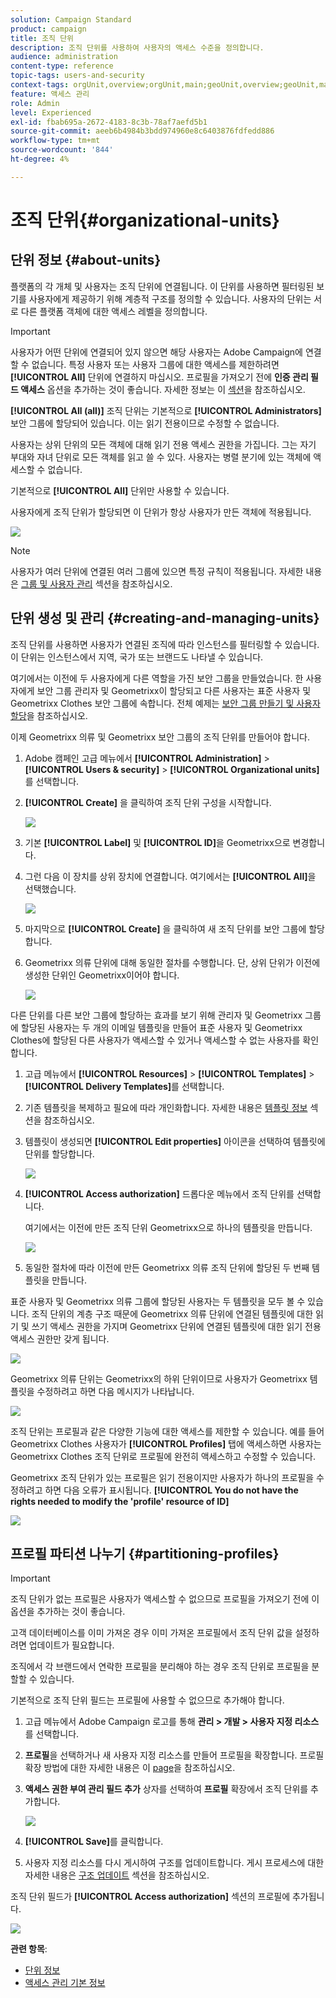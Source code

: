 ```yaml
---
solution: Campaign Standard
product: campaign
title: 조직 단위
description: 조직 단위를 사용하여 사용자의 액세스 수준을 정의합니다.
audience: administration
content-type: reference
topic-tags: users-and-security
context-tags: orgUnit,overview;orgUnit,main;geoUnit,overview;geoUnit,main
feature: 액세스 관리
role: Admin
level: Experienced
exl-id: fbab695a-2672-4183-8c3b-78af7aefd5b1
source-git-commit: aeeb6b4984b3bdd974960e8c6403876fdfedd886
workflow-type: tm+mt
source-wordcount: '844'
ht-degree: 4%

---
```


# 조직 단위{#organizational-units}

## 단위 정보 {#about-units}

플랫폼의 각 개체 및 사용자는 조직 단위에 연결됩니다. 이 단위를 사용하면 필터링된 보기를 사용자에게 제공하기 위해 계층적 구조를 정의할 수 있습니다. 사용자의 단위는 서로 다른 플랫폼 객체에 대한 액세스 레벨을 정의합니다.

>[!IMPORTANT]
>
>사용자가 어떤 단위에 연결되어 있지 않으면 해당 사용자는 Adobe Campaign에 연결할 수 없습니다. 특정 사용자 또는 사용자 그룹에 대한 액세스를 제한하려면 **[!UICONTROL All]** 단위에 연결하지 마십시오. 프로필을 가져오기 전에 **인증 관리 필드 액세스** 옵션을 추가하는 것이 좋습니다. 자세한 정보는 이 [섹션](../../administration/using/organizational-units.md#partitioning-profiles)을 참조하십시오.
>
>**[!UICONTROL All (all)]** 조직 단위는 기본적으로 **[!UICONTROL Administrators]** 보안 그룹에 할당되어 있습니다. 이는 읽기 전용이므로 수정할 수 없습니다.

사용자는 상위 단위의 모든 객체에 대해 읽기 전용 액세스 권한을 가집니다. 그는 자기 부대와 자녀 단위로 모든 객체를 읽고 쓸 수 있다. 사용자는 병렬 분기에 있는 객체에 액세스할 수 없습니다.

기본적으로 **[!UICONTROL All]** 단위만 사용할 수 있습니다.

사용자에게 조직 단위가 할당되면 이 단위가 항상 사용자가 만든 객체에 적용됩니다.

![](assets/user_management_2.png)

>[!NOTE]
>
>사용자가 여러 단위에 연결된 여러 그룹에 있으면 특정 규칙이 적용됩니다. 자세한 내용은 [그룹 및 사용자 관리](../../administration/using/managing-groups-and-users.md) 섹션을 참조하십시오.

## 단위 생성 및 관리 {#creating-and-managing-units}

조직 단위를 사용하면 사용자가 연결된 조직에 따라 인스턴스를 필터링할 수 있습니다. 이 단위는 인스턴스에서 지역, 국가 또는 브랜드도 나타낼 수 있습니다.

여기에서는 이전에 두 사용자에게 다른 역할을 가진 보안 그룹을 만들었습니다. 한 사용자에게 보안 그룹 관리자 및 Geometrixx이 할당되고 다른 사용자는 표준 사용자 및 Geometrixx Clothes 보안 그룹에 속합니다. 전체 예제는 [보안 그룹 만들기 및 사용자 할당](../../administration/using/managing-groups-and-users.md#creating-a-security-group-and-assigning-users)을 참조하십시오.

이제 Geometrixx 의류 및 Geometrixx 보안 그룹의 조직 단위를 만들어야 합니다.

1. Adobe 캠페인 고급 메뉴에서 **[!UICONTROL Administration]** > **[!UICONTROL Users & security]** > **[!UICONTROL Organizational units]**&#x200B;를 선택합니다.
1. **[!UICONTROL Create]** 을 클릭하여 조직 단위 구성을 시작합니다.

   ![](assets/manage_units_1.png)

1. 기본 **[!UICONTROL Label]** 및 **[!UICONTROL ID]**&#x200B;을 Geometrixx으로 변경합니다.
1. 그런 다음 이 장치를 상위 장치에 연결합니다. 여기에서는 **[!UICONTROL All]**&#x200B;을 선택했습니다.

   ![](assets/manage_units_2.png)

1. 마지막으로 **[!UICONTROL Create]** 을 클릭하여 새 조직 단위를 보안 그룹에 할당합니다.
1. Geometrixx 의류 단위에 대해 동일한 절차를 수행합니다. 단, 상위 단위가 이전에 생성한 단위인 Geometrixx이어야 합니다.

   ![](assets/manage_units_3.png)

다른 단위를 다른 보안 그룹에 할당하는 효과를 보기 위해 관리자 및 Geometrixx 그룹에 할당된 사용자는 두 개의 이메일 템플릿을 만들어 표준 사용자 및 Geometrixx Clothes에 할당된 다른 사용자가 액세스할 수 있거나 액세스할 수 없는 사용자를 확인합니다.

1. 고급 메뉴에서 **[!UICONTROL Resources]** > **[!UICONTROL Templates]** > **[!UICONTROL Delivery Templates]**&#x200B;를 선택합니다.
1. 기존 템플릿을 복제하고 필요에 따라 개인화합니다. 자세한 내용은 [템플릿 정보](../../start/using/marketing-activity-templates.md) 섹션을 참조하십시오.
1. 템플릿이 생성되면 **[!UICONTROL Edit properties]** 아이콘을 선택하여 템플릿에 단위를 할당합니다.

   ![](assets/manage_units_6.png)

1. **[!UICONTROL Access authorization]** 드롭다운 메뉴에서 조직 단위를 선택합니다.

   여기에서는 이전에 만든 조직 단위 Geometrixx으로 하나의 템플릿을 만듭니다.

   ![](assets/manage_units_5.png)

1. 동일한 절차에 따라 이전에 만든 Geometrixx 의류 조직 단위에 할당된 두 번째 템플릿을 만듭니다.

표준 사용자 및 Geometrixx 의류 그룹에 할당된 사용자는 두 템플릿을 모두 볼 수 있습니다. 조직 단위의 계층 구조 때문에 Geometrixx 의류 단위에 연결된 템플릿에 대한 읽기 및 쓰기 액세스 권한을 가지며 Geometrixx 단위에 연결된 템플릿에 대한 읽기 전용 액세스 권한만 갖게 됩니다.

![](assets/manage_units_7.png)

Geometrixx 의류 단위는 Geometrixx의 하위 단위이므로 사용자가 Geometrixx 템플릿을 수정하려고 하면 다음 메시지가 나타납니다.

![](assets/manage_units_8.png)

조직 단위는 프로필과 같은 다양한 기능에 대한 액세스를 제한할 수 있습니다. 예를 들어 Geometrixx Clothes 사용자가 **[!UICONTROL Profiles]** 탭에 액세스하면 사용자는 Geometrixx Clothes 조직 단위로 프로필에 완전히 액세스하고 수정할 수 있습니다.

Geometrixx 조직 단위가 있는 프로필은 읽기 전용이지만 사용자가 하나의 프로필을 수정하려고 하면 다음 오류가 표시됩니다. **[!UICONTROL You do not have the rights needed to modify the 'profile' resource of ID]**

![](assets/manage_units_10.png)

## 프로필 파티션 나누기 {#partitioning-profiles}

>[!IMPORTANT]
>
>조직 단위가 없는 프로필은 사용자가 액세스할 수 없으므로 프로필을 가져오기 전에 이 옵션을 추가하는 것이 좋습니다.
>
>고객 데이터베이스를 이미 가져온 경우 이미 가져온 프로필에서 조직 단위 값을 설정하려면 업데이트가 필요합니다.

조직에서 각 브랜드에서 연락한 프로필을 분리해야 하는 경우 조직 단위로 프로필을 분할할 수 있습니다.

기본적으로 조직 단위 필드는 프로필에 사용할 수 없으므로 추가해야 합니다.

1. 고급 메뉴에서 Adobe Campaign 로고를 통해 **관리 > 개발 > 사용자 지정 리소스**&#x200B;를 선택합니다.
1. **프로필**&#x200B;을 선택하거나 새 사용자 지정 리소스를 만들어 프로필을 확장합니다. 프로필 확장 방법에 대한 자세한 내용은 이 [page](../../developing/using/extending-the-profile-resource-with-a-new-field.md#step-1--extend-the-profile-resource)을 참조하십시오.
1. **액세스 권한 부여 관리 필드 추가** 상자를 선택하여 **프로필** 확장에서 조직 단위를 추가합니다.

   ![](assets/user_management_9.png)

1. **[!UICONTROL Save]**&#x200B;를 클릭합니다.
1. 사용자 지정 리소스를 다시 게시하여 구조를 업데이트합니다. 게시 프로세스에 대한 자세한 내용은 [구조 업데이트](../../developing/using/updating-the-database-structure.md) 섹션을 참조하십시오.

조직 단위 필드가 **[!UICONTROL Access authorization]** 섹션의 프로필에 추가됩니다.

![](assets/user_management_10.png)

**관련 항목**:

* [단위 정보](../../administration/using/organizational-units.md#about-units)
* [액세스 관리 기본 정보](../../administration/using/about-access-management.md)
